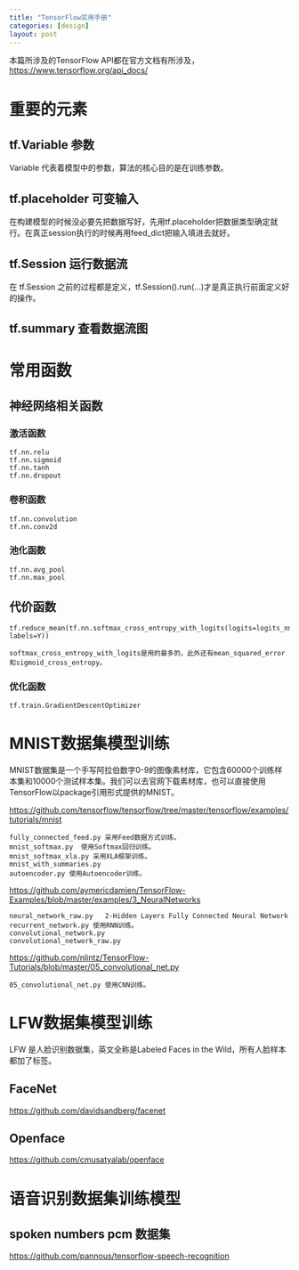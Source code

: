 ```yaml
---
title: "TensorFlow实用手册"
categories: [design]
layout: post
---
```


本篇所涉及的TensorFlow API都在官方文档有所涉及，https://www.tensorflow.org/api_docs/


# 重要的元素

## tf.Variable 参数

Variable 代表着模型中的参数，算法的核心目的是在训练参数。


## tf.placeholder 可变输入

在构建模型的时候没必要先把数据写好，先用tf.placeholder把数据类型确定就行。在真正session执行的时候再用feed_dict把输入填进去就好。

## tf.Session 运行数据流

在 tf.Session 之前的过程都是定义，tf.Session().run(...)才是真正执行前面定义好的操作。


## tf.summary 查看数据流图



# 常用函数 


## 神经网络相关函数

### 激活函数

```
tf.nn.relu
tf.nn.sigmoid
tf.nn.tanh
tf.nn.dropout
```

### 卷积函数

```
tf.nn.convolution
tf.nn.conv2d
```

### 池化函数

```
tf.nn.avg_pool
tf.nn.max_pool
```

## 代价函数

```
tf.reduce_mean(tf.nn.softmax_cross_entropy_with_logits(logits=logits_nn, labels=Y))

softmax_cross_entropy_with_logits是用的最多的，此外还有mean_squared_error和sigmoid_cross_entropy。

```


### 优化函数

```
tf.train.GradientDescentOptimizer
```


# MNIST数据集模型训练

MNIST数据集是一个手写阿拉伯数字0-9的图像素材库，它包含60000个训练样本集和10000个测试样本集。我们可以去官网下载素材库，也可以直接使用TensorFlow以package引用形式提供的MNIST。

https://github.com/tensorflow/tensorflow/tree/master/tensorflow/examples/tutorials/mnist


	fully_connected_feed.py 采用Feed数据方式训练。
	mnist_softmax.py  使用Softmax回归训练。
	mnist_softmax_xla.py 采用XLA框架训练。
	mnist_with_summaries.py
	autoencoder.py 使用Autoencoder训练。


https://github.com/aymericdamien/TensorFlow-Examples/blob/master/examples/3_NeuralNetworks

	neural_network_raw.py 	2-Hidden Layers Fully Connected Neural Network
	recurrent_network.py 使用RNN训练。
	convolutional_network.py
	convolutional_network_raw.py


https://github.com/nlintz/TensorFlow-Tutorials/blob/master/05_convolutional_net.py

	05_convolutional_net.py 使用CNN训练。




# LFW数据集模型训练

LFW 是人脸识别数据集，英文全称是Labeled Faces in the Wild，所有人脸样本都加了标签。

## FaceNet

https://github.com/davidsandberg/facenet

## Openface

https://github.com/cmusatyalab/openface



# 语音识别数据集训练模型

## spoken numbers pcm 数据集

https://github.com/pannous/tensorflow-speech-recognition

<!--
这里是注释区

```
print "hello"
```

***Stronger***

{% highlight python %}
print "hello, Lucky!"
{% endhighlight %}

![My image]({{ site.baseurl }}/images/emule.png)

My Github is [here][mygithub].
[mygithub]: https://github.com/lucky521

-->
